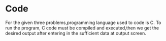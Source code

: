 # Code
For the given three problems,programming language used to code is C.
To run the program, C code must be compiled and executed,then we get the desired output after entering in the sufficient data at output screen.

